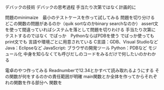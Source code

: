 デバックの技術 デバックの思考過程 手当たり次第ではなく計画的に

問題のminimaize　最小のテストケースを作って試してみる 問題を切り分ける　どこの関数の問題があるのか（quik sortなのかbinary searchなのか） assert文を使って間違っていればシステムを落として問題を切りわける 手当たり次第にテストするのではなく でぱっか　PythonならばPDBを使う でばっか使ってもprint文でも 言語や環境ごとに用意されている C言語：GDB、Visual Studioなど Java：Eclipseなど JavaScript: ブラウザの開発ツール Python：PDBなど モジュール化 中身を知らなくても呼びだしのコードをみるだけで何したいのかわかる

電卓のやつ作ってみる Readnumberで12.34とかすべて読み取れるようにする その関数が何をするのかの責任範囲が明確 main関数とか全体を作ってからそれぞれの関数を作る部分へ 関数を